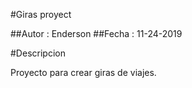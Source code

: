 #Giras proyect

##Autor : Enderson
##Fecha : 11-24-2019

#Descripcion

Proyecto para crear giras de viajes.